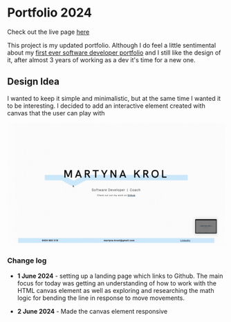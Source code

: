 # Portfolio 2024

Check out the live page [here](http://martynakrol.me/)

This project is my updated portfolio. Although I do feel a little sentimental about my [first ever software developer portfolio](https://martynakr.github.io/portfolio/) and I still like the design of it, after almost 3 years of working as a dev it's time for a new one.

## Design Idea

I wanted to keep it simple and minimalistic, but at the same time I wanted it to be interesting. I decided to add an interactive element created with canvas that the user can play with

![Portfolio](./portfolio.gif)

### Change log

-   **1 June 2024** - setting up a landing page which links to Github. The main focus for today was getting an understanding of how to work with the HTML canvas element as well as exploring and researching the math logic for bending the line in response to move movements.

-   **2 June 2024** - Made the canvas element responsive
